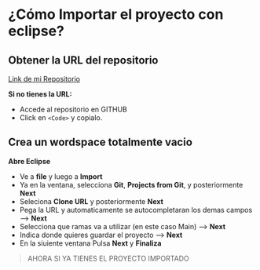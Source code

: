 ¿Cómo Importar el proyecto con eclipse?
=============

Obtener la URL del repositorio
-------------
                
[Link de mi Repositorio](https://github.com/allisonj2/EntregaJUnit.git)

**Si no tienes la URL:**

- Accede al repositorio en GITHUB
- Click en `<Code>` y copialo.

Crea un wordspace totalmente vacio
-------------

**Abre Eclipse**
- Ve a **file** y luego a **Import**
- Ya en la ventana, selecciona **Git**, **Projects from Git**, y posteriormente **Next**
- Seleciona **Clone URL** y posteriormente **Next**
- Pega la URL y automaticamente se autocompletaran los demas campos --> **Next**
- Selecciona que ramas va a utilizar (en este caso Main) --> **Next**
- Indica donde quieres guardar el proyecto --> **Next**
- En la siuiente ventana Pulsa **Next** y **Finaliza**

> AHORA SI YA TIENES EL PROYECTO IMPORTADO


